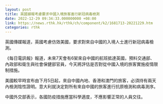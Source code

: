 ```yaml
---
layout: post
title: 英國據報考慮要求中國入境旅客進行新冠病毒檢測
date: 2022-12-29 09:34:33.000000000 +08:00
link: https://news.rthk.hk/rthk/ch/component/k2/1681713-20221229.htm
categories: rthk
---
```


英國傳媒報道，英國考慮仿效美國，要求對來自中國的入境人士進行新冠病毒檢測。

《每日電訊報》報道，未來7天會有6架來自中國的航班抵達英國，預料交通部、內政部和衛生與社會保健部官員，今天將評估是否對從中國入境的旅客實施疫情限制措施。

美國較早時宣布由下月5日起，來自中國內地、香港和澳門的旅客，必須持有兩天內檢測陰性證明。意大利就決定對所有來自中國的旅客進行抗原檢測和病毒測序。

中國外交部表示，各國防疫措施應當科學適度，不應影響正常的人員交往。

